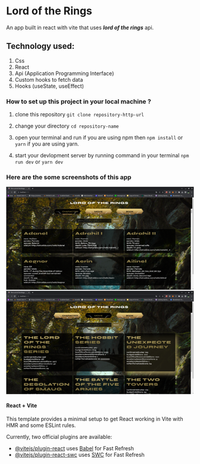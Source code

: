 # Lord of the Rings
An app built in react with vite that uses ***lord of the rings*** api.

## Technology used:
1. Css
2. React
3. Api (Application Programming Interface)
4. Custom hooks to fetch data
5. Hooks (useState, useEffect)

### How to set up this project in your local machine ?
1. clone this repository ```git clone repository-http-url```

2. change your directory ```cd repository-name```

3. open your terminal and run if you are using npm then ```npm install``` or ```yarn``` if you are using yarn.

4. start your devlopment server  by running command in your terminal ```npm run dev``` or ```yarn dev```

### Here are the some screenshots of this app

![Lord of the rings, ](/src/assets/lotr-preview1.png)
![Lord of the rings, ](/src/assets/lotr-preview2.png)


#### React + Vite

This template provides a minimal setup to get React working in Vite with HMR and some ESLint rules.

Currently, two official plugins are available:

- [@vitejs/plugin-react](https://github.com/vitejs/vite-plugin-react/blob/main/packages/plugin-react/README.md) uses [Babel](https://babeljs.io/) for Fast Refresh
- [@vitejs/plugin-react-swc](https://github.com/vitejs/vite-plugin-react-swc) uses [SWC](https://swc.rs/) for Fast Refresh

